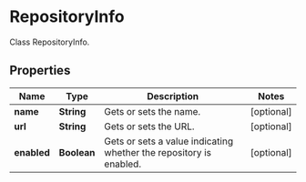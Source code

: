 

# RepositoryInfo

Class RepositoryInfo.

## Properties

| Name | Type | Description | Notes |
|------------ | ------------- | ------------- | -------------|
|**name** | **String** | Gets or sets the name. |  [optional] |
|**url** | **String** | Gets or sets the URL. |  [optional] |
|**enabled** | **Boolean** | Gets or sets a value indicating whether the repository is enabled. |  [optional] |



